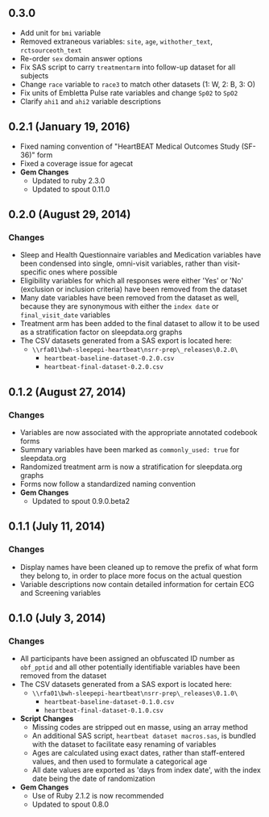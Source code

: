 ## 0.3.0

- Add unit for `bmi` variable
- Removed extraneous variables: `site`, `age`, `withother_text`, `rctsourceoth_text`
- Re-order `sex` domain answer options
- Fix SAS script to carry `treatmentarm` into follow-up dataset for all subjects
- Change `race` variable to `race3` to match other datasets (1: W, 2: B, 3: O)
- Fix units of Embletta Pulse rate variables and change `Sp02` to `SpO2`
- Clarify `ahi1` and `ahi2` variable descriptions

## 0.2.1 (January 19, 2016)

- Fixed naming convention of "HeartBEAT Medical Outcomes Study (SF-36)" form
- Fixed a coverage issue for agecat
- **Gem Changes**
  - Updated to ruby 2.3.0
  - Updated to spout 0.11.0

## 0.2.0 (August 29, 2014)

### Changes
- Sleep and Health Questionnaire variables and Medication variables have been condensed into single, omni-visit variables, rather than visit-specific ones where possible
- Eligibility variables for which all responses were either 'Yes' or 'No' (exclusion or inclusion criteria) have been removed from the dataset
- Many date variables have been removed from the dataset as well, because they are synonymous with either the `index date` or `final_visit_date` variables
- Treatment arm has been added to the final dataset to allow it to be used as a stratification factor on sleepdata.org graphs
- The CSV datasets generated from a SAS export is located here:
  - `\\rfa01\bwh-sleepepi-heartbeat\nsrr-prep\_releases\0.2.0\`
    - `heartbeat-baseline-dataset-0.2.0.csv`
    - `heartbeat-final-dataset-0.2.0.csv`

## 0.1.2 (August 27, 2014)

### Changes
- Variables are now associated with the appropriate annotated codebook forms
- Summary variables have been marked as `commonly_used: true` for sleepdata.org
- Randomized treatment arm is now a stratification for sleepdata.org graphs
- Forms now follow a standardized naming convention
- **Gem Changes**
  - Updated to spout 0.9.0.beta2

## 0.1.1 (July 11, 2014)

### Changes
- Display names have been cleaned up to remove the prefix of what form they belong to, in order to place more focus on the actual question
- Variable descriptions now contain detailed information for certain ECG and Screening variables

## 0.1.0 (July 3, 2014)

### Changes
- All participants have been assigned an obfuscated ID number as `obf_pptid` and all other potentially identifiable variables have been removed from the dataset
- The CSV datasets generated from a SAS export is located here:
  - `\\rfa01\bwh-sleepepi-heartbeat\nsrr-prep\_releases\0.1.0\`
    - `heartbeat-baseline-dataset-0.1.0.csv`
    - `heartbeat-final-dataset-0.1.0.csv`
- **Script Changes**
  - Missing codes are stripped out en masse, using an array method
  - An additional SAS script, `heartbeat dataset macros.sas`, is bundled with the dataset to facilitate easy renaming of variables
  - Ages are calculated using exact dates, rather than staff-entered values, and then used to formulate a categorical age
  - All date values are exported as 'days from index date', with the index date being the date of randomization
- **Gem Changes**
  - Use of Ruby 2.1.2 is now recommended
  - Updated to spout 0.8.0
